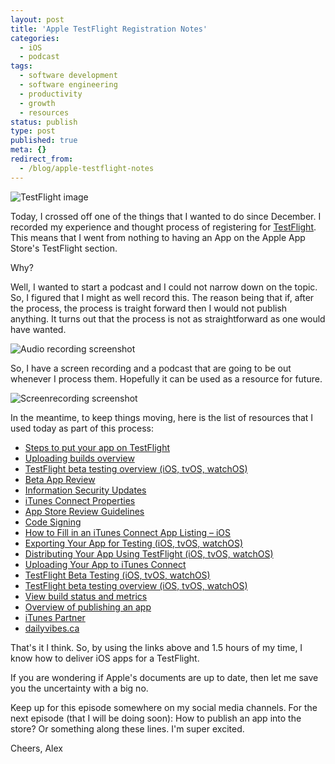 ```yaml
---
layout: post
title: 'Apple TestFlight Registration Notes'
categories:
  - iOS
  - podcast
tags:
  - software development
  - software engineering
  - productivity
  - growth
  - resources
status: publish
type: post
published: true
meta: {}
redirect_from:
  - /blog/apple-testflight-notes
---
```


![TestFlight image](https://cdn-pro.dprcdn.net/files/acc_603419/nauNKe)

Today, I crossed off one of the things that I wanted to do since December. I recorded my experience and thought process of registering for [TestFlight](https://developer.apple.com/testflight/). This means that I went from nothing to having an App on the Apple App Store's TestFlight section.

Why?

Well, I wanted to start a podcast and I could not narrow down on the topic. So, I figured that I might as well record this. The reason being that if, after the process, the process is traight forward then I would not publish anything. It turns out that the process is not as straightforward as one would have wanted.

![Audio recording screenshot](https://cdn-pro.dprcdn.net/files/acc_603419/jU2lUI)

So, I have a screen recording and a podcast that are going to be out whenever I process them. Hopefully it can be used as a resource for future.

![Screenrecording screenshot](https://cdn-pro.dprcdn.net/files/acc_603419/jEftff)

In the meantime, to keep things moving, here is the list of resources that I used today as part of this process:

- [Steps to put your app on TestFlight](https://medium.com/@dmathewwws/steps-to-put-your-app-on-testflight-and-then-the-ios-app-store-10a7996411b1)
- [Uploading builds overview](https://help.apple.com/itunes-connect/developer/#/dev82a6a9d79)
- [TestFlight beta testing overview (iOS, tvOS, watchOS)](https://help.apple.com/itunes-connect/developer/#/devdc42b26b8)
- [Beta App Review](https://help.apple.com/itunes-connect/developer/#/dev3bfa33892)
- [Information Security Updates](https://www.bis.doc.gov/informationsecurity2016-updates)
- [iTunes Connect Properties](https://developer.apple.com/library/content/documentation/LanguagesUtilities/Conceptual/iTunesConnect_Guide/Chapters/Properties.html)
- [App Store Review Guidelines](https://developer.apple.com/app-store/review/guidelines/)
- [Code Signing](https://developer.apple.com/support/code-signing/)
- [How to Fill in an iTunes Connect App Listing – iOS](https://customersupport.doubledutch.me/hc/en-us/articles/229158627-How-to-Fill-in-an-iTunes-Connect-App-Listing-iOS)
- [Exporting Your App for Testing (iOS, tvOS, watchOS)](https://developer.apple.com/library/content/documentation/IDEs/Conceptual/AppDistributionGuide/TestingYouriOSApp/TestingYouriOSApp.html)
- [Distributing Your App Using TestFlight (iOS, tvOS, watchOS)](https://developer.apple.com/library/content/documentation/IDEs/Conceptual/AppDistributionGuide/DistributingYourAppUsingTestFlight/DistributingYourAppUsingTestFlight.html)
- [Uploading Your App to iTunes Connect](https://developer.apple.com/library/content/documentation/IDEs/Conceptual/AppDistributionGuide/UploadingYourApptoiTunesConnect/UploadingYourApptoiTunesConnect.html#//apple_ref/doc/uid/TP40012582-CH36-SW2)
- [TestFlight Beta Testing (iOS, tvOS, watchOS)](https://developer.apple.com/library/content/documentation/LanguagesUtilities/Conceptual/iTunesConnect_Guide/Chapters/BetaTestingTheApp.html#//apple_ref/doc/uid/TP40011225-CH35)
- [TestFlight beta testing overview (iOS, tvOS, watchOS)](https://help.apple.com/itunes-connect/developer/#/devdc42b26b8)
- [View build status and metrics](https://help.apple.com/itunes-connect/developer/#/dev78d0a8f87)
- [Overview of publishing an app](https://help.apple.com/itunes-connect/developer/#/dev34e9bbb5a)
- [iTunes Partner](https://itunespartner.apple.com)
- [dailyvibes.ca](http://dailyvibes.ca)

That's it I think. So, by using the links above and 1.5 hours of my time, I know how to deliver iOS apps for a TestFlight.

If you are wondering if Apple's documents are up to date, then let me save you the uncertainty with a big no.

Keep up for this episode somewhere on my social media channels. For the next episode (that I will be doing soon): How to publish an app into the store? Or something along these lines. I'm super excited.

Cheers,
Alex
